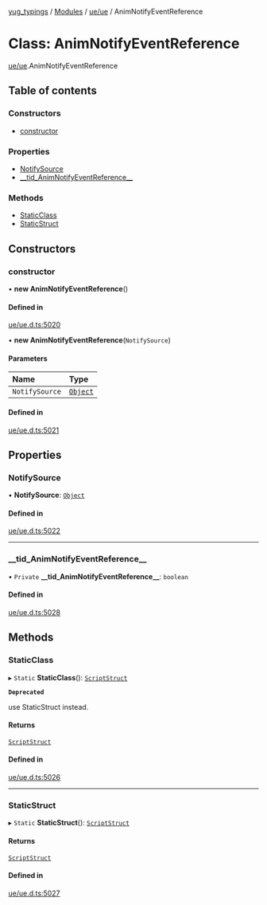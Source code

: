 [yug_typings](../README.md) / [Modules](../modules.md) / [ue/ue](../modules/ue_ue.md) / AnimNotifyEventReference

# Class: AnimNotifyEventReference

[ue/ue](../modules/ue_ue.md).AnimNotifyEventReference

## Table of contents

### Constructors

- [constructor](ue_ue.AnimNotifyEventReference.md#constructor)

### Properties

- [NotifySource](ue_ue.AnimNotifyEventReference.md#notifysource)
- [\_\_tid\_AnimNotifyEventReference\_\_](ue_ue.AnimNotifyEventReference.md#__tid_animnotifyeventreference__)

### Methods

- [StaticClass](ue_ue.AnimNotifyEventReference.md#staticclass)
- [StaticStruct](ue_ue.AnimNotifyEventReference.md#staticstruct)

## Constructors

### constructor

• **new AnimNotifyEventReference**()

#### Defined in

[ue/ue.d.ts:5020](https://github.com/YugMetaverse/yug_typings/blob/b7d9b19/ue/ue.d.ts#L5020)

• **new AnimNotifyEventReference**(`NotifySource`)

#### Parameters

| Name | Type |
| :------ | :------ |
| `NotifySource` | [`Object`](ue_ue.Object.md) |

#### Defined in

[ue/ue.d.ts:5021](https://github.com/YugMetaverse/yug_typings/blob/b7d9b19/ue/ue.d.ts#L5021)

## Properties

### NotifySource

• **NotifySource**: [`Object`](ue_ue.Object.md)

#### Defined in

[ue/ue.d.ts:5022](https://github.com/YugMetaverse/yug_typings/blob/b7d9b19/ue/ue.d.ts#L5022)

___

### \_\_tid\_AnimNotifyEventReference\_\_

• `Private` **\_\_tid\_AnimNotifyEventReference\_\_**: `boolean`

#### Defined in

[ue/ue.d.ts:5028](https://github.com/YugMetaverse/yug_typings/blob/b7d9b19/ue/ue.d.ts#L5028)

## Methods

### StaticClass

▸ `Static` **StaticClass**(): [`ScriptStruct`](ue_ue.ScriptStruct.md)

**`Deprecated`**

use StaticStruct instead.

#### Returns

[`ScriptStruct`](ue_ue.ScriptStruct.md)

#### Defined in

[ue/ue.d.ts:5026](https://github.com/YugMetaverse/yug_typings/blob/b7d9b19/ue/ue.d.ts#L5026)

___

### StaticStruct

▸ `Static` **StaticStruct**(): [`ScriptStruct`](ue_ue.ScriptStruct.md)

#### Returns

[`ScriptStruct`](ue_ue.ScriptStruct.md)

#### Defined in

[ue/ue.d.ts:5027](https://github.com/YugMetaverse/yug_typings/blob/b7d9b19/ue/ue.d.ts#L5027)
